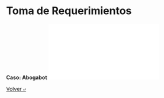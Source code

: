 # Toma de Requerimientos

**Caso: Abogabot**
![flowchart app](./Requerimientos.pdf)




[Volver &ldca;](.. "Regresar a página anterior")
